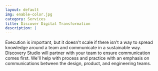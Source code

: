```yaml
---
layout: default
img: enable-color.jpg
category: Services
title: Discover Digital Transformation
description: |
---
```


  Execution is important, but it doesn't scale if there isn't a way to spread knowledge around a team and communicate in a sustainable way. Discovery Studio will partner with your team to ensure communication comes first. We'll help with process and practice with an emphasis on communications between the design, product, and engineering teams.

